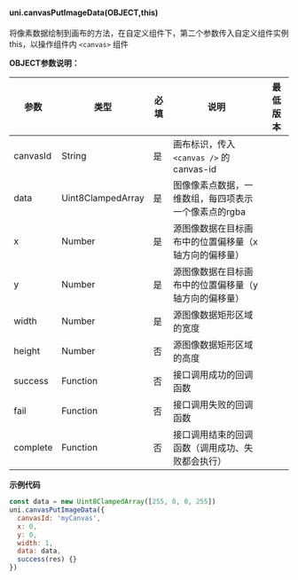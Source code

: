 #### uni.canvasPutImageData(OBJECT,this)

将像素数据绘制到画布的方法，在自定义组件下，第二个参数传入自定义组件实例 this，以操作组件内 `<canvas>` 组件

**OBJECT参数说明：**

|参数|类型|必填|说明|最低版本|
|---|---|---|---|--|
|canvasId|String|是|画布标识，传入 ```<canvas />``` 的 canvas-id||
|data|Uint8ClampedArray|是|图像像素点数据，一维数组，每四项表示一个像素点的rgba||
|x|Number|是|源图像数据在目标画布中的位置偏移量（x 轴方向的偏移量）||
|y|Number|是|源图像数据在目标画布中的位置偏移量（y 轴方向的偏移量）||
|width|Number|是|源图像数据矩形区域的宽度||
|height|Number|否|源图像数据矩形区域的高度||
|success|Function|否|接口调用成功的回调函数||
|fail|Function|否|接口调用失败的回调函数||
|complete|Function|否|接口调用结束的回调函数（调用成功、失败都会执行）|&nbsp;|

**示例代码**

```javascript
const data = new Uint8ClampedArray([255, 0, 0, 255])
uni.canvasPutImageData({
  canvasId: 'myCanvas',
  x: 0,
  y: 0,
  width: 1,
  data: data,
  success(res) {}
})
```
